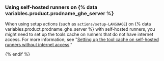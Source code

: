 

### Using self-hosted runners on {% data variables.product.prodname_ghe_server %}

When using setup actions (such as `actions/setup-LANGUAGE`) on {% data variables.product.prodname_ghe_server %} with self-hosted runners, you might need to set up the tools cache on runners that do not have internet access. For more information, see "[Setting up the tool cache on self-hosted runners without internet access](/enterprise/admin/github-actions/setting-up-the-tool-cache-on-self-hosted-runners-without-internet-access)."

{% endif %}
